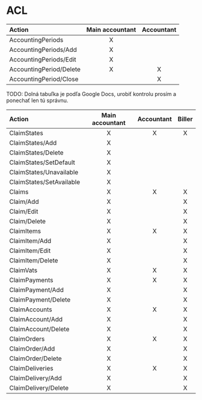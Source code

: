 # ACL

| Action                  | Main accountant | Accountant |
| :---------------------- | :-------------: | :--------: |
| AccountingPeriods       |        X        |            |
| AccountingPeriods/Add   |        X        |            |
| AccountingPeriods/Edit  |        X        |            |
| AccountingPeriod/Delete |        X        |     X      |
| AccountingPeriod/Close  |                 |     X      |

TODO: Dolná tabuľka je podľa Google Docs, urobiť kontrolu prosím a ponechať len tú správnu.

| Action                   | Main accountant | Accountant | Biller |
| :----------------------- | :-------------: | :--------: | :----: |
| ClaimStates              |        X        |     X      |   X    |
| ClaimStates/Add          |        X        |            |        |
| ClaimStates/Delete       |        X        |            |        |
| ClaimStates/SetDefault   |        X        |            |        |
| ClaimStates/Unavailable  |        X        |            |        |
| ClaimStates/SetAvailable |        X        |            |        |
| Claims                   |        X        |     X      |   X    |
| Claim/Add                |        X        |            |   X    |
| Claim/Edit               |        X        |            |   X    |
| Claim/Delete             |        X        |            |   X    |
| ClaimItems               |        X        |     X      |   X    |
| ClaimItem/Add            |        X        |            |   X    |
| ClaimItem/Edit           |        X        |            |   X    |
| ClaimItem/Delete         |        X        |            |   X    |
| ClaimVats                |        X        |     X      |   X    |
| ClaimPayments            |        X        |     X      |   X    |
| ClaimPayment/Add         |        X        |            |   X    |
| ClaimPayment/Delete      |        X        |            |   X    |
| ClaimAccounts            |        X        |     X      |   X    |
| ClaimAccount/Add         |        X        |            |   X    |
| ClaimAccount/Delete      |        X        |            |   X    |
| ClaimOrders              |        X        |     X      |   X    |
| ClaimOrder/Add           |        X        |            |   X    |
| ClaimOrder/Delete        |        X        |            |   X    |
| ClaimDeliveries          |        X        |     X      |   X    |
| ClaimDelivery/Add        |        X        |            |   X    |
| ClaimDelivery/Delete     |        X        |            |   X    |